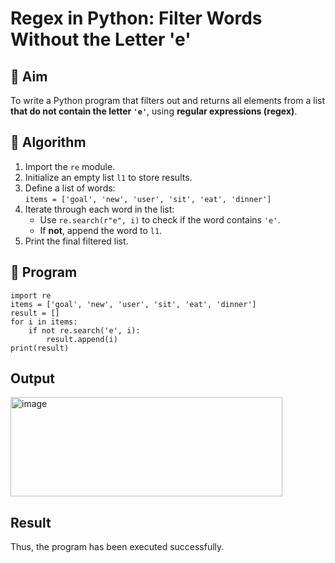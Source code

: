 # Regex in Python: Filter Words Without the Letter 'e'

## 🎯 Aim
To write a Python program that filters out and returns all elements from a list **that do not contain the letter `'e'`**, using **regular expressions (regex)**.

## 🧠 Algorithm
1. Import the `re` module.
2. Initialize an empty list `l1` to store results.
3. Define a list of words:  
   `items = ['goal', 'new', 'user', 'sit', 'eat', 'dinner']`
4. Iterate through each word in the list:
   - Use `re.search(r"e", i)` to check if the word contains `'e'`.
   - If **not**, append the word to `l1`.
5. Print the final filtered list.

## 🧾 Program
```
import re
items = ['goal', 'new', 'user', 'sit', 'eat', 'dinner']
result = []
for i in items:
    if not re.search('e', i):
        result.append(i)
print(result)
```
## Output
<img width="435" height="159" alt="image" src="https://github.com/user-attachments/assets/9bcc068d-0baa-4ef4-b51c-e01733199f88" />

## Result
Thus, the program has been executed successfully.
